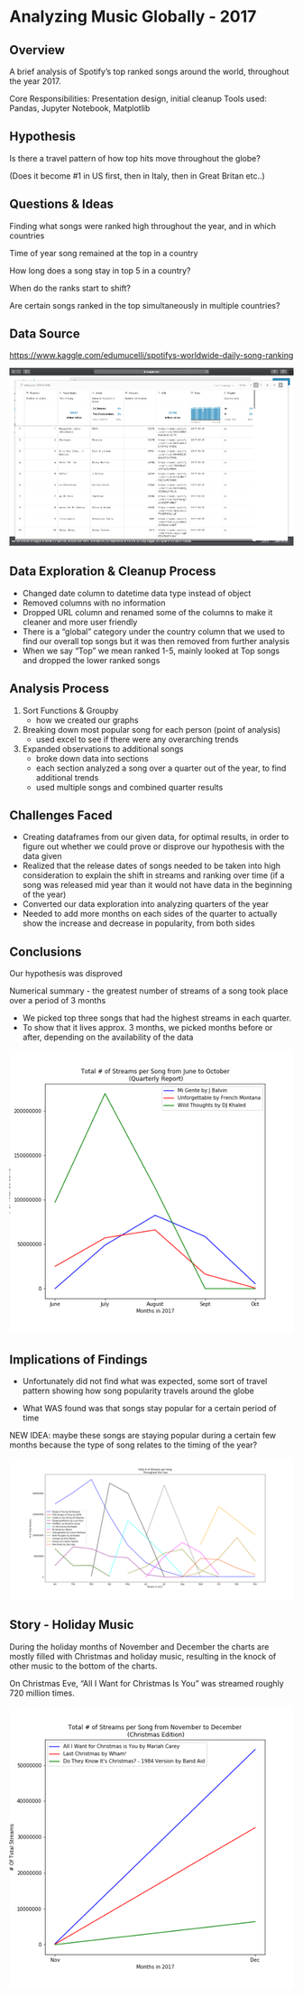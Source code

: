 # Analyzing Music Globally - 2017 

## Overview

A brief analysis of Spotify’s top ranked songs around the world, throughout the year 2017.

Core Responsibilities: Presentation design, initial cleanup 
Tools used: Pandas, Jupyter Notebook, Matplotlib

## Hypothesis

Is there a travel pattern of how top hits move throughout the globe? 

(Does it become #1 in US first, then in Italy, then in Great Britan etc..)

## Questions & Ideas 

Finding what songs were ranked high throughout the year, and in which countries 

Time of year song remained at the top in a country

How long does a song stay in top 5 in a country?

When do the ranks start to shift?

Are certain songs ranked in the top simultaneously in multiple countries?

## Data Source 

https://www.kaggle.com/edumucelli/spotifys-worldwide-daily-song-ranking

![spotify_dataset.png](Images/spotify_dataset.png)

## Data Exploration & Cleanup Process 

- Changed date column to datetime data type instead of object 
- Removed columns with no information
- Dropped URL column and renamed some of the columns to make it cleaner and more user friendly
- There is a “global” category under the country column that we used to find our overall top songs but it was then removed from further analysis
- When we say “Top” we mean ranked 1-5, mainly looked at Top songs and dropped the lower ranked songs

## Analysis Process 

1. Sort Functions & Groupby
    - how we created our graphs 
2. Breaking down most popular song for each person (point of analysis)
    - used excel to see if there were any overarching trends
3. Expanded observations to additional songs 
    - broke down data into sections
    - each section analyzed a song over a quarter out of the year, to find additional trends 
    - used multiple songs and combined quarter results 

## Challenges Faced

- Creating dataframes from our given data, for optimal results, in order to figure out whether we could prove or disprove our hypothesis with the data given  
- Realized that the release dates of songs needed to be taken into high consideration to explain the shift in streams and ranking over time
    (if a song was released mid year than it would not have data in the beginning of the year)
- Converted our data exploration into analyzing quarters of the year 
- Needed to add more months on each sides of the quarter to actually show the increase and decrease in popularity, from both sides 


## Conclusions 

Our hypothesis was disproved 

Numerical summary - the greatest number of streams of a song took place over a period of 3 months 

- We picked top three songs that had the highest streams in each quarter. 
- To show that it lives approx. 3 months, we picked months before or after, depending on the availability of the data


![Quarter3.png](Images/Quarter3.png)


## Implications of Findings 

- Unfortunately did not find what was expected, some sort of travel pattern showing how song popularity travels around the globe 

- What WAS found was that songs stay popular for a certain period of time

NEW IDEA: maybe these songs are staying popular during a certain few months because the type of song relates to the timing of the year? 



![Yearly.png](Images/Yearly.png)

## Story - Holiday Music  

During the holiday months of November and December the charts are mostly filled with Christmas and holiday music, resulting in the knock of other music to the bottom of the charts. 

On Christmas Eve, “All I Want for Christmas Is You” was streamed roughly 720 million times. 


![Christmas.png](Images/Christmas.png)


```python

```
